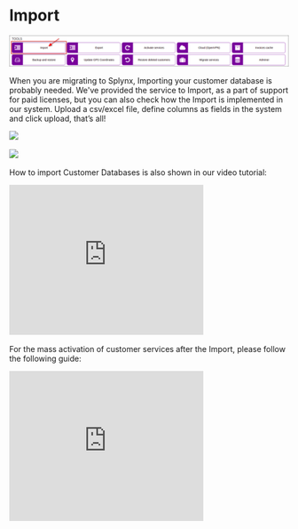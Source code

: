 Import
======

![icon](icon.png)

When you are migrating to Splynx, Importing your customer database is probably needed. We've provided the service to Import, as a part of support for paid licenses, but you can also check how the Import is implemented in our system. Upload a csv/excel file, define columns as fields in the system and click upload, that’s all!

![](1.png)

![](2.png)

How to import Customer Databases is also shown in our video tutorial:  

<iframe frameborder=0 height=270 width=350 allowfullscreen src="https://www.youtube.com/embed/pJJHfAv8bPo?wmode=opaque">Video on youtube</iframe>

For the mass activation of customer services after the Import, please follow the following guide:  
<iframe frameborder=0 height=270 width=350 allowfullscreen src="https://www.youtube.com/embed/9bQL6EyV230?wmode=opaque">Video on youtube</iframe>
